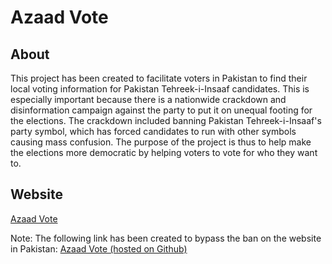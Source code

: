 # Azaad Vote

## About

This project has been created to facilitate voters in Pakistan to find their local voting information for Pakistan Tehreek-i-Insaaf candidates. This is especially important because there is a nationwide crackdown and disinformation campaign against the party to put it on unequal footing for the elections. The crackdown included banning Pakistan Tehreek-i-Insaaf's party symbol, which has forced candidates to run with other symbols causing mass confusion. The purpose of the project is thus to help make the elections more democratic by helping voters to vote for who they want to.

## Website

[Azaad Vote](https://www.azaadvote.com)

Note: The following link has been created to bypass the ban on the website in Pakistan:
[Azaad Vote (hosted on Github)](https://zlenner.com/azaad-vote/)

